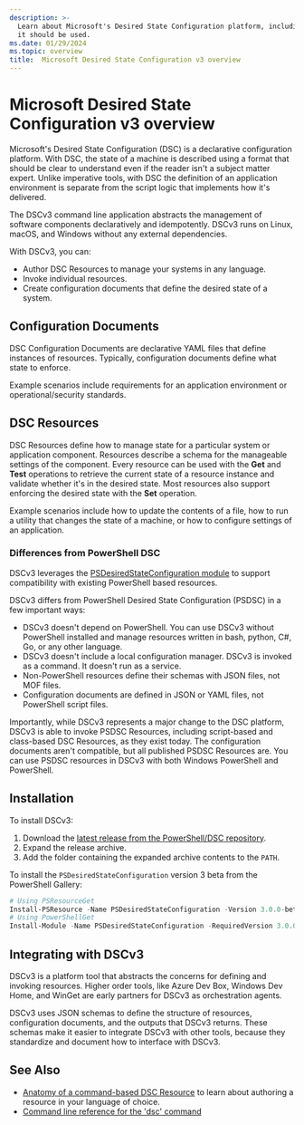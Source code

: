 ```yaml
---
description: >-
  Learn about Microsoft's Desired State Configuration platform, including what it does and when
  it should be used.
ms.date: 01/29/2024
ms.topic: overview
title:  Microsoft Desired State Configuration v3 overview
---
```


# Microsoft Desired State Configuration v3 overview

Microsoft's Desired State Configuration (DSC) is a declarative configuration platform. With DSC,
the state of a machine is described using a format that should be clear to understand even if the
reader isn't a subject matter expert. Unlike imperative tools, with DSC the definition of an
application environment is separate from the script logic that implements how it's delivered.

The DSCv3 command line application abstracts the management of software components declaratively
and idempotently. DSCv3 runs on Linux, macOS, and Windows without any external dependencies.

With DSCv3, you can:

- Author DSC Resources to manage your systems in any language.
- Invoke individual resources.
- Create configuration documents that define the desired state of a system.

## Configuration Documents

DSC Configuration Documents are declarative YAML files that define instances of resources.
Typically, configuration documents define what state to enforce.

Example scenarios include requirements for an application environment or operational/security
standards.

## DSC Resources

DSC Resources define how to manage state for a particular system or application component.
Resources describe a schema for the manageable settings of the component. Every resource can be
used with the **Get** and **Test** operations to retrieve the current state of a resource instance
and validate whether it's in the desired state. Most resources also support enforcing the desired
state with the **Set** operation.

Example scenarios include how to update the contents of a file, how to run a utility that changes
the state of a machine, or how to configure settings of an application.

### Differences from PowerShell DSC

DSCv3 leverages the [PSDesiredStateConfiguration module][00] to support compatibility with
existing PowerShell based resources.

DSCv3 differs from PowerShell Desired State Configuration (PSDSC) in a few important ways:

- DSCv3 doesn't depend on PowerShell. You can use DSCv3 without PowerShell installed and manage
  resources written in bash, python, C#, Go, or any other language.
- DSCv3 doesn't include a local configuration manager. DSCv3 is invoked as a command. It doesn't
  run as a service.
- Non-PowerShell resources define their schemas with JSON files, not MOF files.
- Configuration documents are defined in JSON or YAML files, not PowerShell script files.

Importantly, while DSCv3 represents a major change to the DSC platform, DSCv3 is able to invoke
PSDSC Resources, including script-based and class-based DSC Resources, as they exist today. The
configuration documents aren't compatible, but all published PSDSC Resources are. You can use PSDSC
resources in DSCv3 with both Windows PowerShell and PowerShell.

## Installation

To install DSCv3:

1. Download the [latest release from the PowerShell/DSC repository][01].
1. Expand the release archive.
1. Add the folder containing the expanded archive contents to the `PATH`.

To install the `PSDesiredStateConfiguration` version 3 beta from the PowerShell Gallery:

```powershell
# Using PSResourceGet
Install-PSResource -Name PSDesiredStateConfiguration -Version 3.0.0-beta1 -Prerelease
# Using PowerShellGet
Install-Module -Name PSDesiredStateConfiguration -RequiredVersion 3.0.0-beta1 -AllowPrerelease
```

## Integrating with DSCv3

DSCv3 is a platform tool that abstracts the concerns for defining and invoking resources. Higher
order tools, like Azure Dev Box, Windows Dev Home, and WinGet are early partners
for DSCv3 as orchestration agents.

DSCv3 uses JSON schemas to define the structure of resources, configuration documents, and the
outputs that DSCv3 returns. These schemas make it easier to integrate DSCv3 with other tools,
because they standardize and document how to interface with DSCv3.

## See Also

- [Anatomy of a command-based DSC Resource][02] to learn about authoring a resource in your
  language of choice.
- [Command line reference for the 'dsc' command][03]

<!-- link references -->
[00]: https://github.com/powershell/psdesiredstateconfiguration
[01]: https://github.com/PowerShell/DSC/releases/latest
[02]: resources/concepts/anatomy.md
[03]: reference/cli/dsc.md
